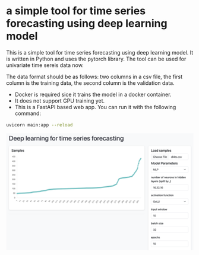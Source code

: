 # a simple tool for time series forecasting using deep learning model
This is a simple tool for time series forecasting using deep learning model. It is written in Python and uses the pytorch library. The tool can be used for univariate time sereis data now.

The data format should be as follows: two columns in a csv file, the first column is the training data, the second column is the validation data.

- Docker is required sice it trains the model in a docker container.
- It does not support GPU training yet.
- This is a FastAPI based web app. You can run it with the following command:
``` bash
uvicorn main:app --reload
```
![alt text](ui.png)